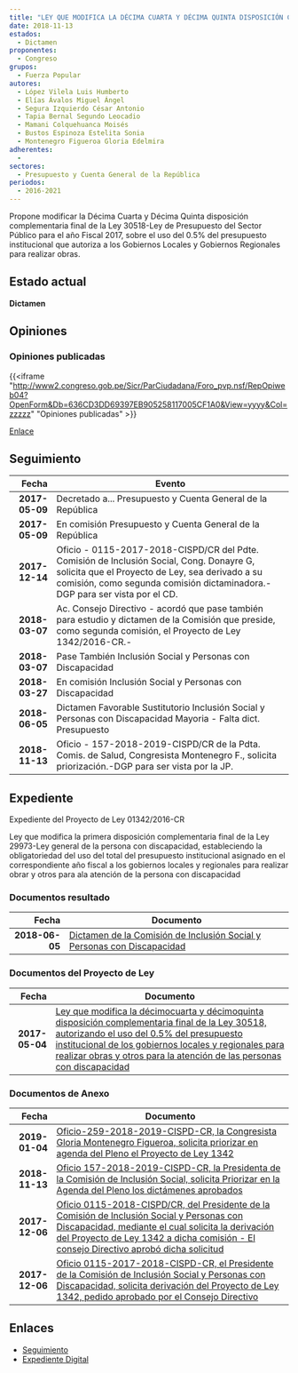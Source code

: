 ```yaml
---
title: "LEY QUE MODIFICA LA DÉCIMA CUARTA Y DÉCIMA QUINTA DISPOSICIÓN COMPLEMENTARIA FINAL DE LA LEY 30518, AUTORIZANDO EL USO DEL 0.5% DEL PRESUPUESTO INSTITUCIONAL DE LOS GOBIERNOS LOCALES Y REGIONALES PARA REALIZAR OBRAS Y OTROS PARA LA ATENCIÓN DE LAS PERSONAS CON DISCAPACIDAD"
date: 2018-11-13
estados: 
  - Dictamen
proponentes: 
  - Congreso
grupos: 
  - Fuerza Popular
autores: 
  - López Vilela Luis Humberto
  - Elías Ávalos Miguel Ángel
  - Segura Izquierdo César Antonio
  - Tapia Bernal Segundo Leocadio
  - Mamani Colquehuanca Moisés
  - Bustos Espinoza Estelita Sonia
  - Montenegro Figueroa Gloria Edelmira
adherentes: 
  - 
sectores: 
  - Presupuesto y Cuenta General de la República
periodos: 
  - 2016-2021
---
```


Propone modificar la Décima Cuarta y Décima Quinta disposición complementaria final de la Ley 30518-Ley de Presupuesto del Sector Público para el año Fiscal 2017, sobre el uso del 0.5% del presupuesto institucional que autoriza a los Gobiernos Locales y Gobiernos Regionales para realizar obras.


## Estado actual

**Dictamen**

## Opiniones

### Opiniones publicadas

{{<iframe "http://www2.congreso.gob.pe/Sicr/ParCiudadana/Foro_pvp.nsf/RepOpiweb04?OpenForm&Db=636CD3DD69397EB905258117005CF1A0&View=yyyy&Col=zzzzz" "Opiniones publicadas" >}}

[Enlace](http://www2.congreso.gob.pe/Sicr/ParCiudadana/Foro_pvp.nsf/RepOpiweb04?OpenForm&Db=636CD3DD69397EB905258117005CF1A0&View=yyyy&Col=zzzzz)

## Seguimiento

| Fecha | Evento |
|------:|--------|
| **2017-05-09** | Decretado a... Presupuesto y Cuenta General de la República|
| **2017-05-09** | En comisión Presupuesto y Cuenta General de la República|
| **2017-12-14** | Oficio - 0115-2017-2018-CISPD/CR del Pdte. Comisión de Inclusión Social, Cong. Donayre G, solicita que el Proyecto de Ley, sea derivado a su comisión, como segunda comisión dictaminadora.- DGP para ser vista por el CD.|
| **2018-03-07** | Ac. Consejo Directivo - acordó que pase también para estudio y dictamen de la Comisión que preside, como segunda comisión, el Proyecto de Ley 1342/2016-CR.-|
| **2018-03-07** | Pase También Inclusión Social y Personas con Discapacidad|
| **2018-03-27** | En comisión Inclusión Social y Personas con Discapacidad|
| **2018-06-05** | Dictamen Favorable Sustitutorio Inclusión Social y Personas con Discapacidad Mayoria - Falta dict. Presupuesto|
| **2018-11-13** | Oficio - 157-2018-2019-CISPD/CR de la Pdta. Comis. de Salud, Congresista Montenegro F., solicita priorización.-DGP para ser vista por la JP.|


## Expediente

Expediente del Proyecto de Ley 01342/2016-CR

Ley que modifica la primera disposición complementaria final de la Ley 29973-Ley general de la persona con discapacidad, estableciendo la obligatoriedad del uso del total del presupuesto institucional asignado en el correspondiente año fiscal a los gobiernos locales y regionales para realizar obrar y otros para ala atención de la persona con discapacidad


### Documentos resultado

| Fecha | Documento |
|------:|--------|
| **2018-06-05** | [Dictamen de la Comisión de Inclusión Social y Personas con Discapacidad](http://www.leyes.congreso.gob.pe/Documentos/2016_2021/Dictamenes/Proyectos_de_Ley/01342DC13MAY20180605.pdf) |

### Documentos del Proyecto de Ley

| Fecha | Documento |
|------:|--------|
| **2017-05-04** | [Ley que modifica la décimocuarta y décimoquinta disposición complementaria final de la Ley 30518, autorizando el uso del 0.5% del presupuesto institucional de los gobiernos locales y regionales para realizar obras y otros para la atención de las personas con discapacidad](http://www.leyes.congreso.gob.pe/Documentos/2016_2021/Proyectos_de_Ley_y_de_Resoluciones_Legislativas/PL0134220170504.PDF) |

### Documentos de Anexo

| Fecha | Documento |
|------:|--------|
| **2019-01-04** | [Oficio-259-2018-2019-CISPD-CR, la Congresista Gloria Montenegro Figueroa, solicita priorizar en agenda del Pleno el Proyecto de Ley 1342](http://www.leyes.congreso.gob.pe/Documentos/2016_2021/Oficios/Comisiones_Ordinarias/OFICIO-259-2018-2019-CISPD-CR.pdf) |
| **2018-11-13** | [Oficio 157-2018-2019-CISPD-CR, la Presidenta de la Comisión de Inclusión Social, solicita Priorizar en la Agenda del Pleno los dictámenes aprobados](http://www.leyes.congreso.gob.pe/Documentos/2016_2021/Oficios/Comisiones_Ordinarias/OFICIO-157-2018-2019-CISPD-CR.PDF) |
| **2017-12-06** | [Oficio 0115-2018-CISPD/CR, del Presidente de la Comisión de Inclusión Social y Personas con Discapacidad, mediante el cual solicita la derivación del Proyecto de Ley 1342 a dicha comisión - El consejo Directivo aprobó dicha solicitud](http://www.leyes.congreso.gob.pe/Documentos/2016_2021/Oficios/Comisiones_Ordinarias/OFICIO-0115-2017-2018-CISPD-CR.PDF) |
| **2017-12-06** | [Oficio 0115-2017-2018-CISPD-CR, el Presidente de la Comisión de Inclusión Social y Personas con Discapacidad, solicita derivación del Proyecto de Ley 1342, pedido aprobado por el Consejo Directivo](http://www.leyes.congreso.gob.pe/Documentos/2016_2021/Oficios/Comisiones_Ordinarias/OFICIO-0115-2017-2018-CISPD-CR.PDF) |

## Enlaces 

- [Seguimiento](http://www2.congreso.gob.pe/Sicr/TraDocEstProc/CLProLey2016.nsf/f7fff46988ca05b1052578e100829cc7/178bc47421cf61e8052581170005467a?OpenDocument)
- [Expediente Digital](http://www2.congreso.gob.pehttp://www2.congreso.gob.pe/Sicr/TraDocEstProc/CLProLey2016.nsf/f7fff46988ca05b1052578e100829cc7/178bc47421cf61e8052581170005467a?OpenDocument&Click=05257FB7005EB655.eb71d0cf91d8294e05256cdf006b5706/$Body/0.1C6C)
